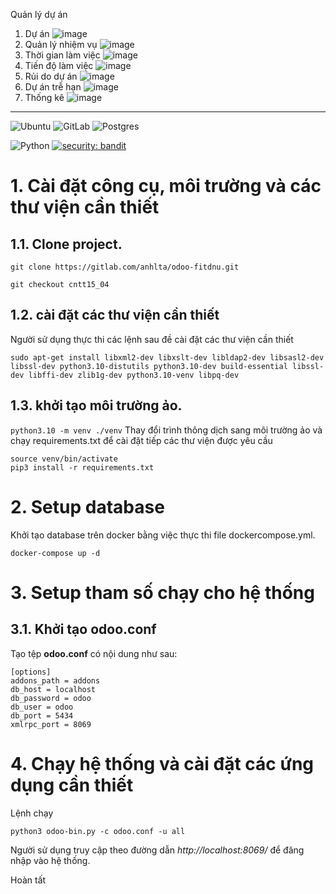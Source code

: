 Quản lý dự án
1. Dự án
 ![image](https://github.com/user-attachments/assets/9513221a-b319-4618-8ecc-b4dc3e16cdc0)
2. Quản lý nhiệm vụ
   ![image](https://github.com/user-attachments/assets/9ac09873-c135-4185-8146-a0371bfa886f)
3. Thời gian làm việc
   ![image](https://github.com/user-attachments/assets/0360a9f8-254d-43a6-a6e4-d0274f638b37)
4. Tiến độ làm việc
   ![image](https://github.com/user-attachments/assets/34b01405-b429-4b57-bf81-e31870d2d53b)
5. Rủi do dự án
   ![image](https://github.com/user-attachments/assets/9c8be28d-3d02-41b6-ada8-44b3b4060ab2)
6. Dự án trễ hạn
   ![image](https://github.com/user-attachments/assets/6c64af82-ae83-4aa6-9508-51ae7b691b69)
7. Thống kê
   ![image](https://github.com/user-attachments/assets/a1f4e9b9-3dc5-4194-90b5-9241ab4b1412)




---
![Ubuntu](https://img.shields.io/badge/Ubuntu-E95420?style=for-the-badge&logo=ubuntu&logoColor=white)
![GitLab](https://img.shields.io/badge/gitlab-%23181717.svg?style=for-the-badge&logo=gitlab&logoColor=white)
![Postgres](https://img.shields.io/badge/postgres-%23316192.svg?style=for-the-badge&logo=postgresql&logoColor=white)

![Python](https://img.shields.io/badge/python-v3.8+-blue.svg)
[![security: bandit](https://img.shields.io/badge/security-bandit-yellow.svg)](https://github.com/PyCQA/bandit)



# 1. Cài đặt công cụ, môi trường và các thư viện cần thiết

## 1.1. Clone project.
```
git clone https://gitlab.com/anhlta/odoo-fitdnu.git
```

```
git checkout cntt15_04
```


## 1.2. cài đặt các thư viện cần thiết

Người sử dụng thực thi các lệnh sau đề cài đặt các thư viện cần thiết

```
sudo apt-get install libxml2-dev libxslt-dev libldap2-dev libsasl2-dev libssl-dev python3.10-distutils python3.10-dev build-essential libssl-dev libffi-dev zlib1g-dev python3.10-venv libpq-dev
```
## 1.3. khởi tạo môi trường ảo.

`python3.10 -m venv ./venv`
Thay đổi trình thông dịch sang môi trường ảo và chạy requirements.txt để cài đặt tiếp các thư viện được yêu cầu

```
source venv/bin/activate
pip3 install -r requirements.txt
```

# 2. Setup database

Khởi tạo database trên docker bằng việc thực thi file dockercompose.yml.

`docker-compose up -d`

# 3. Setup tham số chạy cho hệ thống

## 3.1. Khởi tạo odoo.conf

Tạo tệp **odoo.conf** có nội dung như sau:

```
[options]
addons_path = addons
db_host = localhost
db_password = odoo
db_user = odoo
db_port = 5434
xmlrpc_port = 8069
```

# 4. Chạy hệ thống và cài đặt các ứng dụng cần thiết

Lệnh chạy
```
python3 odoo-bin.py -c odoo.conf -u all
```


Người sử dụng truy cập theo đường dẫn _http://localhost:8069/_ để đăng nhập vào hệ thống.

Hoàn tất
    
